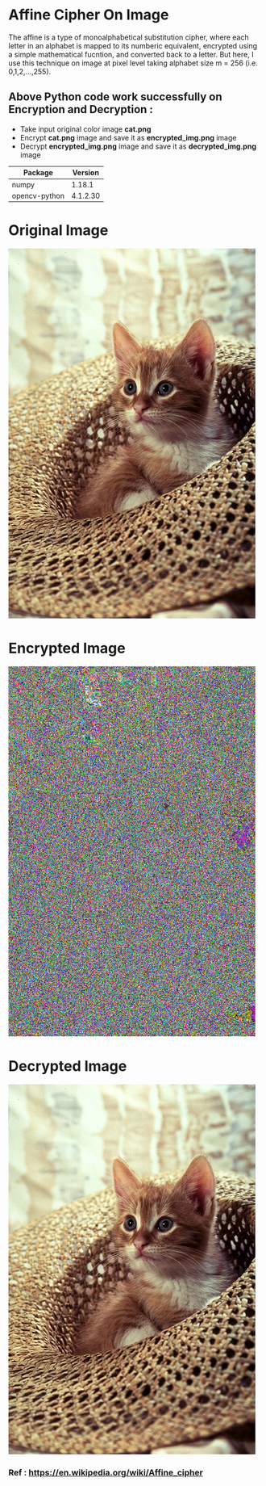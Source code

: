 # Affine Cipher On Image
The affine is a type of monoalphabetical substitution cipher, where each letter in an alphabet is mapped to its numberic equivalent, encrypted using a simple mathematical fucntion, and converted back to a letter.
But here, I use this technique on image at pixel level taking alphabet size m = 256 (i.e. 0,1,2,...,255).

## Above Python code work successfully on Encryption and Decryption : 
* Take input original color image **cat.png** 
* Encrypt **cat.png** image and save it as **encrypted_img.png** image
* Decrypt **encrypted_img.png** image and save it as **decrypted_img.png** image
 
Package		|   Version
----------------|------------
numpy           |    1.18.1
opencv-python   |   4.1.2.30

# Original Image 
![Cat.png](https://raw.githubusercontent.com/Gyanesh-Gunjan/affine-cipher-on-image/master/cat.png)

# Encrypted Image 
![Cat.png](https://raw.githubusercontent.com/Gyanesh-Gunjan/affine-cipher-on-image/master/encrypted_img.png)

# Decrypted Image 
![Cat.png](https://raw.githubusercontent.com/Gyanesh-Gunjan/affine-cipher-on-image/master/decrypted_img.png)
### Ref : https://en.wikipedia.org/wiki/Affine_cipher
